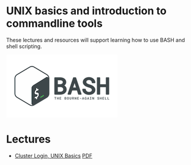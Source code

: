# UNIX basics and introduction to commandline tools

These lectures and resources will support learning how to use BASH and shell scripting.

![logo](img/bash.png)

# Lectures
* [Cluster Login, UNIX Basics](00_Login_Notebook) [PDF](00_Login_Notebook.pdf)



